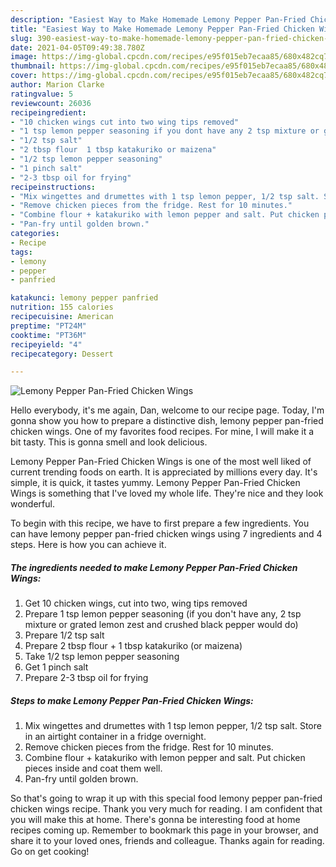 ```yaml
---
description: "Easiest Way to Make Homemade Lemony Pepper Pan-Fried Chicken Wings"
title: "Easiest Way to Make Homemade Lemony Pepper Pan-Fried Chicken Wings"
slug: 390-easiest-way-to-make-homemade-lemony-pepper-pan-fried-chicken-wings
date: 2021-04-05T09:49:38.780Z
image: https://img-global.cpcdn.com/recipes/e95f015eb7ecaa85/680x482cq70/lemony-pepper-pan-fried-chicken-wings-recipe-main-photo.jpg
thumbnail: https://img-global.cpcdn.com/recipes/e95f015eb7ecaa85/680x482cq70/lemony-pepper-pan-fried-chicken-wings-recipe-main-photo.jpg
cover: https://img-global.cpcdn.com/recipes/e95f015eb7ecaa85/680x482cq70/lemony-pepper-pan-fried-chicken-wings-recipe-main-photo.jpg
author: Marion Clarke
ratingvalue: 5
reviewcount: 26036
recipeingredient:
- "10 chicken wings cut into two wing tips removed"
- "1 tsp lemon pepper seasoning if you dont have any 2 tsp mixture or grated lemon zest and crushed black pepper would do"
- "1/2 tsp salt"
- "2 tbsp flour  1 tbsp katakuriko or maizena"
- "1/2 tsp lemon pepper seasoning"
- "1 pinch salt"
- "2-3 tbsp oil for frying"
recipeinstructions:
- "Mix wingettes and drumettes with 1 tsp lemon pepper, 1/2 tsp salt. Store in an airtight container in a fridge overnight."
- "Remove chicken pieces from the fridge. Rest for 10 minutes."
- "Combine flour + katakuriko with lemon pepper and salt. Put chicken pieces inside and coat them well."
- "Pan-fry until golden brown."
categories:
- Recipe
tags:
- lemony
- pepper
- panfried

katakunci: lemony pepper panfried 
nutrition: 155 calories
recipecuisine: American
preptime: "PT24M"
cooktime: "PT36M"
recipeyield: "4"
recipecategory: Dessert

---
```



![Lemony Pepper Pan-Fried Chicken Wings](https://img-global.cpcdn.com/recipes/e95f015eb7ecaa85/680x482cq70/lemony-pepper-pan-fried-chicken-wings-recipe-main-photo.jpg)

Hello everybody, it's me again, Dan, welcome to our recipe page. Today, I'm gonna show you how to prepare a distinctive dish, lemony pepper pan-fried chicken wings. One of my favorites food recipes. For mine, I will make it a bit tasty. This is gonna smell and look delicious.



Lemony Pepper Pan-Fried Chicken Wings is one of the most well liked of current trending foods on earth. It is appreciated by millions every day. It's simple, it is quick, it tastes yummy. Lemony Pepper Pan-Fried Chicken Wings is something that I've loved my whole life. They're nice and they look wonderful.


To begin with this recipe, we have to first prepare a few ingredients. You can have lemony pepper pan-fried chicken wings using 7 ingredients and 4 steps. Here is how you can achieve it.

<!--inarticleads1-->

##### The ingredients needed to make Lemony Pepper Pan-Fried Chicken Wings:

1. Get 10 chicken wings, cut into two, wing tips removed
1. Prepare 1 tsp lemon pepper seasoning (if you don&#39;t have any, 2 tsp mixture or grated lemon zest and crushed black pepper would do)
1. Prepare 1/2 tsp salt
1. Prepare 2 tbsp flour + 1 tbsp katakuriko (or maizena)
1. Take 1/2 tsp lemon pepper seasoning
1. Get 1 pinch salt
1. Prepare 2-3 tbsp oil for frying




<!--inarticleads2-->

##### Steps to make Lemony Pepper Pan-Fried Chicken Wings:

1. Mix wingettes and drumettes with 1 tsp lemon pepper, 1/2 tsp salt. Store in an airtight container in a fridge overnight.
1. Remove chicken pieces from the fridge. Rest for 10 minutes.
1. Combine flour + katakuriko with lemon pepper and salt. Put chicken pieces inside and coat them well.
1. Pan-fry until golden brown.




So that's going to wrap it up with this special food lemony pepper pan-fried chicken wings recipe. Thank you very much for reading. I am confident that you will make this at home. There's gonna be interesting food at home recipes coming up. Remember to bookmark this page in your browser, and share it to your loved ones, friends and colleague. Thanks again for reading. Go on get cooking!
